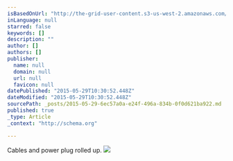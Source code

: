 ```yaml
---
isBasedOnUrl: "http://the-grid-user-content.s3-us-west-2.amazonaws.com/4ca60545-631e-4e1e-aa31-36d395490b91.jpg"
inLanguage: null
starred: false
keywords: []
description: ""
author: []
authors: []
publisher:
  name: null
  domain: null
  url: null
  favicon: null
datePublished: "2015-05-29T10:30:52.448Z"
dateModified: "2015-05-29T10:30:52.448Z"
sourcePath: _posts/2015-05-29-6ec57a0a-e24f-496a-834b-0f0d621ba922.md
published: true
_type: Article
_context: "http://schema.org"

---
```

Cables and power plug rolled up.
![](http://the-grid-user-content.s3-us-west-2.amazonaws.com/4ca60545-631e-4e1e-aa31-36d395490b91.jpg)